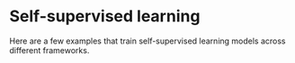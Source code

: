 # Self-supervised learning

Here are a few examples that train self-supervised learning models across different frameworks.

